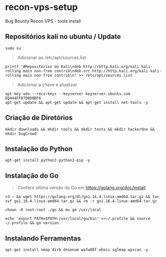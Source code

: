 # recon-vps-setup
Bug Bounty Recon VPS - tools install 

## Repositórios kali no ubuntu / Update

```
sudo su
```
> Adicionar ao /etc/apt/sources.list
```
printf "#Repositórios do Kali\ndeb http://http.kali.org/kali kali-rolling main non-free contrib\ndeb-src http://http.kali.org/kali kali-rolling main non-free contrib\n" >> /etc/apt/sources.list
```
> Adicionar a chave e atualizar
```
apt-key adv --recv-keys --keyserver keyserver.ubuntu.com ED444FF07D8D0BF6 
apt-get update && apt-get update && apt-get install net-tools -y
```

## Criação de Diretórios

```
mkdir downloads && mkdir tools && mkdir tests && mkdir hackerOne && mkdir bugCrowd
```

## Instalação do Python

```
apt-get install python3 python3-pip -y
```
 
## Instalação do Go

> Conferir última versão do Go em https://golang.org/doc/install

```
cd ~ && wget https://golang.org/dl/go1.16.4.linux-amd64.tar.gz && tar xvf go1.16.4.linux-amd64.tar.gz && rm -r go1.16.4.linux-amd64.tar.gz
```
```
chown -R root:root ./go && mv go /usr/local
```
```
echo 'export PATH=$PATH:/usr/local/go/bin' >>~/.profile && source ~/.profile && go version
```

## Instalando Ferramentas

```
apt-get install nmap dirb dnsenum wafw00f whois sqlmap wpscan -y
```
```

```
